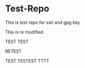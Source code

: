 # Test-Repo
This is test repo for ssh and gpg key 

This is re modified.

TEST TEST

RETEST

TEST TESTEST TTTT
